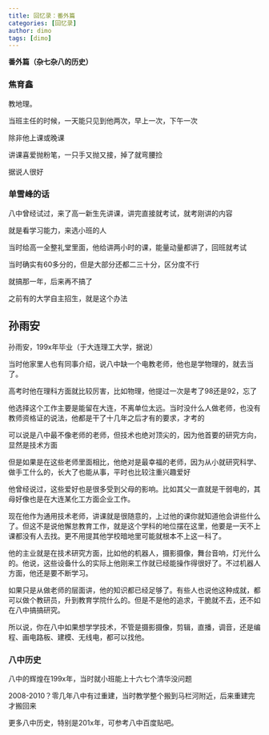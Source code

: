 ```yaml
---
title: 回忆录：番外篇
categories: [回忆录]
author: dimo
tags: [dimo]
---
```


**番外篇（杂七杂八的历史）**

### 焦育鑫

教地理。

当班主任的时候，一天能只见到他两次，早上一次，下午一次

除非他上课或晚课

讲课喜爱抛粉笔，一只手又抛又接，掉了就弯腰捡

据说人很好

### 单雪峰的话

八中曾经试过，来了高一新生先讲课，讲完直接就考试，就考刚讲的内容

就是看学习能力，来选小班的人

当时给高一全整礼堂里面，他给讲两小时的课，能量动量都讲了，回班就考试

当时确实有60多分的，但是大部分还都二三十分，区分度不行

就搞那一年，后来再不搞了

之前有的大学自主招生，就是这个办法

## 孙雨安

孙雨安，199x年毕业（于大连理工大学，据说）

当时他家里人也有同事介绍，说八中缺一个电教老师，他也是学物理的，就去当了。

高考时他在理科方面就比较厉害，比如物理，他提过一次是考了98还是92，忘了

他选择这个工作主要是能留在大连，不离单位太远。当时没什么人做老师，也没有教师资格证的说法，他都是干了十几年之后才有的要求，才考的

可以说是八中最不像老师的老师，但技术也绝对顶尖的，因为他首要的研究方向，显然是技术方面

但是如果是在这些老师里面相比，他绝对是最幸福的老师，因为从小就研究科学、做手工什么的，长大了也能从事，平时也比较注重兴趣爱好

他曾经说过，这些爱好也是很多受到父母的影响。比如其父一直就是干弱电的，其母好像也是在大连某化工方面企业工作。

现在他作为通用技术老师，讲课就是很随意的，上过他的课你就知道他会讲些什么了。但这不是说他懈怠教育工作，就是这个学科的地位摆在这里，他要是一天不上课都没有人去找。更不用提其他学校暗地里可能就根本不上这一科了。

他的主业就是在技术研究方面，比如他的机器人，摄影摄像，舞台音响，灯光什么的。他说，这些设备什么的实际上他刚来工作就已经能操作得很好了。不过机器人方面，他还是要不断学习。

如果只是从做老师的层面讲，他的知识都已经足够了。有些人也说他这种成就，都可以做个教研员，升到教育学院什么的。但是不是他的追求，干脆就不去，还不如在八中搞搞研究。

所以说，你在八中如果想学学技术，不管是摄影摄像，剪辑，直播，调音，还是编程、画电路板、建模、无线电，都可以找他。

### 八中历史

八中的辉煌在199x年，当时就小班能上十六七个清华没问题

2008-2010？零几年八中有过重建，当时教学整个搬到马栏河附近，后来重建完才搬回来

更多八中历史，特别是201x年，可参考八中百度贴吧。